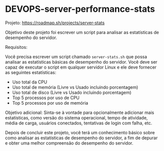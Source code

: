 # DEVOPS-server-performance-stats

Projeto: https://roadmap.sh/projects/server-stats

Objetivo deste projeto foi escrever um script para analisar as estatísticas de desempenho do servidor.

Requisitos:

Você precisa escrever um script chamado `server-stats.sh` que possa analisar as estatísticas básicas de desempenho do servidor. Você deve ser capaz de executar o script em qualquer servidor Linux e ele deve fornecer as seguintes estatísticas:

- Uso total da CPU
- Uso total de memória (Livre vs Usado incluindo porcentagem)
-  Uso total de disco (Livre vs Usado incluindo porcentagem)
-  Top 5 processos por uso de CPU
-  Top 5 processos por uso de memória

Objetivo adicional: Sinta-se à vontade para opcionalmente adicionar mais estatísticas, como versão do sistema operacional, tempo de atividade, média de carga, usuários conectados, tentativas de login com falha, etc.

Depois de concluir este projeto, você terá um conhecimento básico sobre como analisar as estatísticas de desempenho do servidor, a fim de depurar e obter uma melhor compreensão do desempenho do servidor.
